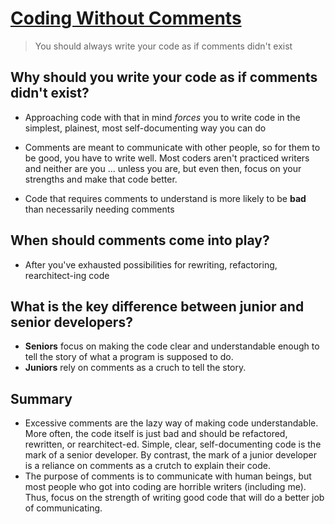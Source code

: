 # [Coding Without Comments](https://blog.codinghorror.com/coding-without-comments/)

> You should always write your code as if comments didn't exist

## Why should you write your code as if comments didn't exist?

- Approaching code with that in mind _forces_ you to write code in the simplest, plainest, most self-documenting way you can do

- Comments are meant to communicate with other people, so for them to be good, you have to write well. Most coders aren't practiced writers and neither are you ... unless you are, but even then, focus on your strengths and make that code better.

- Code that requires comments to understand is more likely to be **bad** than necessarily needing comments

## When should comments come into play?

- After you've exhausted possibilities for rewriting, refactoring, rearchitect-ing code

## What is the key difference between junior and senior developers?

- **Seniors** focus on making the code clear and understandable enough to tell the story of what a program is supposed to do.
- **Juniors** rely on comments as a cruch to tell the story.

## Summary

- Excessive comments are the lazy way of making code understandable. More often, the code itself is just bad and should be refactored, rewritten, or rearchitect-ed. Simple, clear, self-documenting code is the mark of a senior developer. By contrast, the mark of a junior developer is a reliance on comments as a crutch to explain their code. 
- The purpose of comments is to communicate with human beings, but most people who got into coding are horrible writers (including me). Thus, focus on the strength of writing good code that will do a better job of communicating. 
